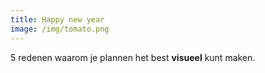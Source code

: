 ```yaml
---
title: Happy new year
image: /img/tomato.png
---
```


5 redenen waarom je plannen het best **visueel** kunt maken.